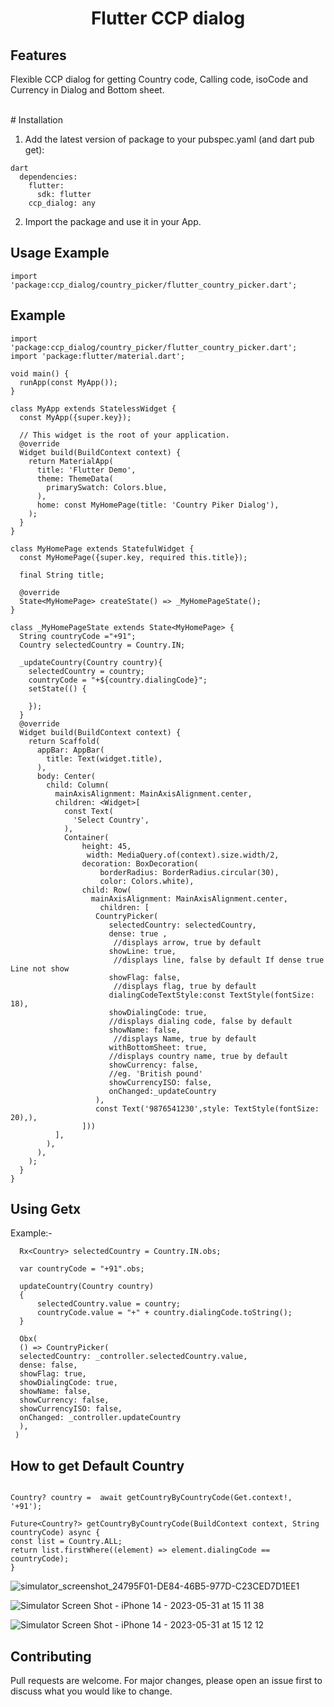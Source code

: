 <h1 align="center">Flutter CCP dialog</h1>

## Features
Flexible CCP dialog for getting Country code, Calling code, isoCode and Currency in Dialog and Bottom sheet.

<br>
# Installation

1. Add the latest version of package to your pubspec.yaml (and dart pub get):

```
dart
  dependencies:
    flutter:
      sdk: flutter
    ccp_dialog: any
```

2. Import the package and use it in your App.

## Usage Example

```
import 'package:ccp_dialog/country_picker/flutter_country_picker.dart';

```

## Example

```
import 'package:ccp_dialog/country_picker/flutter_country_picker.dart';
import 'package:flutter/material.dart';

void main() {
  runApp(const MyApp());
}

class MyApp extends StatelessWidget {
  const MyApp({super.key});

  // This widget is the root of your application.
  @override
  Widget build(BuildContext context) {
    return MaterialApp(
      title: 'Flutter Demo',
      theme: ThemeData(
        primarySwatch: Colors.blue,
      ),
      home: const MyHomePage(title: 'Country Piker Dialog'),
    );
  }
}

class MyHomePage extends StatefulWidget {
  const MyHomePage({super.key, required this.title});

  final String title;

  @override
  State<MyHomePage> createState() => _MyHomePageState();
}

class _MyHomePageState extends State<MyHomePage> {
  String countryCode ="+91";
  Country selectedCountry = Country.IN;

  _updateCountry(Country country){
    selectedCountry = country;
    countryCode = "+${country.dialingCode}";
    setState(() {

    });
  }
  @override
  Widget build(BuildContext context) {
    return Scaffold(
      appBar: AppBar(
        title: Text(widget.title),
      ),
      body: Center(
        child: Column(
          mainAxisAlignment: MainAxisAlignment.center,
          children: <Widget>[
            const Text(
              'Select Country',
            ),
            Container(
                height: 45,
                 width: MediaQuery.of(context).size.width/2,
                decoration: BoxDecoration(
                    borderRadius: BorderRadius.circular(30),
                    color: Colors.white),
                child: Row(
                  mainAxisAlignment: MainAxisAlignment.center,
                    children: [
                   CountryPicker(
                      selectedCountry: selectedCountry,
                      dense: true ,
                       //displays arrow, true by default
                      showLine: true,
                       //displays line, false by default If dense true Line not show
                      showFlag: false,
                       //displays flag, true by default
                      dialingCodeTextStyle:const TextStyle(fontSize: 18),
                      showDialingCode: true,
                      //displays dialing code, false by default
                      showName: false,
                       //displays Name, true by default
                      withBottomSheet: true,
                      //displays country name, true by default
                      showCurrency: false,
                      //eg. 'British pound'
                      showCurrencyISO: false,
                      onChanged:_updateCountry
                   ),
                   const Text('9876541230',style: TextStyle(fontSize: 20),),
                ]))
          ],
        ),
      ),
    );
  }
}
```

## Using Getx
Example:-
```
  Rx<Country> selectedCountry = Country.IN.obs;
```
```
  var countryCode = "+91".obs;
```
```
  updateCountry(Country country)
  {
      selectedCountry.value = country;
      countryCode.value = "+" + country.dialingCode.toString();
  }
  ```
```  
  Obx(
  () => CountryPicker(
  selectedCountry: _controller.selectedCountry.value,
  dense: false,
  showFlag: true,
  showDialingCode: true,                                      
  showName: false,
  showCurrency: false,                                         
  showCurrencyISO: false,
  onChanged: _controller.updateCountry
  ),
 )
```

## How to get Default Country

```

Country? country =  await getCountryByCountryCode(Get.context!, '+91');

Future<Country?> getCountryByCountryCode(BuildContext context, String countryCode) async {
const list = Country.ALL;
return list.firstWhere((element) => element.dialingCode == countryCode);
}

```


![simulator_screenshot_24795F01-DE84-46B5-977D-C23CED7D1EE1](https://github.com/sharmajatin1997/ccp_dialog/assets/80152469/6266ea8e-5cbe-4d69-bbed-e1e03fbef67a)

![Simulator Screen Shot - iPhone 14 - 2023-05-31 at 15 11 38](https://github.com/sharmajatin1997/ccp_dialog/assets/80152469/46d7e2d9-a34f-47a5-9732-1b8a6da04260)

![Simulator Screen Shot - iPhone 14 - 2023-05-31 at 15 12 12](https://github.com/sharmajatin1997/ccp_dialog/assets/80152469/3256cfe3-7503-48f7-abc4-1322e4c955c8)

## Contributing
Pull requests are welcome. For major changes, please open an issue first to discuss what you would like to change.
